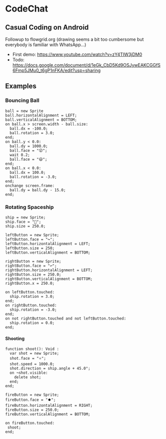 # CodeChat

## Casual Coding on Android

Followup to flowgrid.org (drawing seems a bit too cumbersome but everybody is familiar with WhatsApp...) 

  * First demo: https://www.youtube.com/watch?v=zY4TIW3jDM0
  * Todo: https://docs.google.com/document/d/1eGk_CbD5Kd9OSJywEAKCGGfS6Fmp5JMu0_t6gP1nFKA/edit?usp=sharing

## Examples

### Bouncing Ball

    ball = new Sprite
    ball.horizontalAlignment = LEFT;
    ball.verticalAlignment = BOTTOM;
    on ball.x > screen.width - ball.size:
      ball.dx = -100.0;
      ball.rotation = 3.0;
    end;
    on ball.y < 0.0:
      ball.dy = 1000.0;
      ball.face = "😲";
      wait 0.2;
      ball.face = "😄";
    end;
    on ball.x < 0.0:
      ball.dx = 100.0;
      ball.rotation = -3.0;
    end;
    onchange screen.frame:
      ball.dy = ball.dy - 15.0;
    end;

### Rotating Spaceship

    ship = new Sprite;
    ship.face = "🚀";
    ship.size = 250.0;

    leftButton = new Sprite;
    leftButton.face = "↪️";
    leftButton.horizontalAlignment = LEFT;
    leftButton.size = 250;
    leftButton.verticalAlignment = BOTTOM;

    rightButton = new Sprite;
    rightButton.face = "↩️";
    rightButton.horizontalAlignment = LEFT;
    rightButton.size = 250.0;
    rightButton.verticalAlignment = BOTTOM;
    rightButton.x = 250.0;

    on leftButton.touched:
      ship.rotation = 3.0;
    end;
    on rightButton.touched:
      ship.rotation = -3.0;
    end;
    on not rightButton.touched and not leftButton.touched:
      ship.rotation = 0.0;
    end;
    
#### Shooting

    function shoot(): Void :
      var shot = new Sprite;
      shot.face = "⭐";
      shot.speed = 1000.0;
      shot.direction = ship.angle + 45.0°;
      on ¬shot.visible:
        delete shot;
      end;
    end;
    
    fireButton = new Sprite;
    fireButton.face = "⏺️";
    fireButton.horizontalAlignment = RIGHT;
    fireButton.size = 250.0;
    fireButton.verticalAlignment = BOTTOM;
    
    on fireButton.touched:
     shoot;
    end;

    
    

    
    
